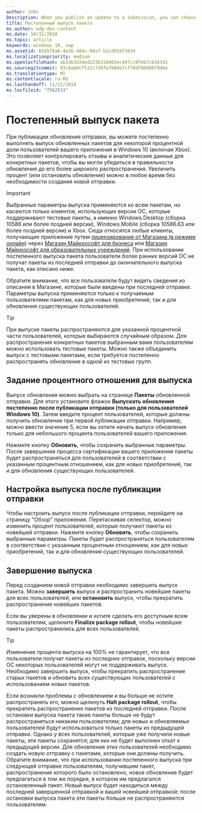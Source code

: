 ```yaml
---
author: JnHs
Description: When you publish an update to a submission, you can choose to gradually roll out the updated packages to a percentage of your app’s customers on Windows 10.
title: Постепенный выпуск пакета
ms.author: wdg-dev-content
ms.date: 10/31/2018
ms.topic: article
keywords: windows 10, uwp
ms.assetid: 65d578a6-4e26-484c-90af-b2cd916f3634
ms.localizationpriority: medium
ms.openlocfilehash: ab2db3d34ed223b318d65ec497cc0feb7cb16342
ms.sourcegitcommit: 93c0a60cf531c7d9fe7b00e7cf78df86906f9d6e
ms.translationtype: MT
ms.contentlocale: ru-RU
ms.lasthandoff: 11/21/2018
ms.locfileid: "7562533"
---
```

# <a name="gradual-package-rollout"></a>Постепенный выпуск пакета

При публикации обновления отправки, вы можете постепенно выполнять выпуск обновленных пакетов для некоторой процентной доли пользователей вашего приложения в Windows 10 (включая Xbox). Это позволяет контролировать отзывы и аналитические данные для конкретных пакетов, чтобы вы могли убедиться в правильности обновления до его более широкого распространения. Увеличить процент (или остановить обновление) можно в любое время без необходимости создания новой отправки. 

> [!IMPORTANT]
> Выбранные параметры выпуска применяются ко всем пакетам, но касаются только клиентов, использующих версии ОС, которые поддерживают тестовые пакеты, а именно Windows.Desktop (сборка 10586 или более поздней версии), Windows.Mobile (сборка 10586.63 или более поздней версии) и Xbox. Сюда относятся любые клиенты, получающие приложение путем [лицензирования от Магазина (в режиме онлайн)](organizational-licensing.md) через [Магазин Майкрософт для бизнеса](https://businessstore.microsoft.com/store) или [Магазин Майкрософт для образовательных учреждений](https://educationstore.microsoft.com/store). При использовании постепенного выпуска пакета пользователи более ранних версий ОС не получат пакеты из последней отправки до окончательного выпуска пакета, как описано ниже.

Обратите внимание, что все пользователи будут видеть сведения из описания в Магазине, которые были введены при последней отправке. Параметры выпуска применяются только к получаемым пользователями пакетам, как для новых приобретений, так и для обновления существующих пользователей.

> [!TIP]
> При выпуске пакеты распространяются для указанной процентной части пользователей, которые выбираются случайным образом. Для распространения конкретных пакетов выбранным вами пользователям можно использовать тестовые пакеты. Можно также объединить выпуск с тестовыми пакетами, если требуется постепенно распространять обновление в одной из тестовых групп.


## <a name="setting-the-rollout-percentage"></a>Задание процентного отношения для выпуска

Выпуск обновления можно выбрать на странице **Пакеты** обновленной отправки. Для этого установите флажок **Выпускать обновления постепенно после публикации отправки (только для пользователей Windows 10)**. Затем введите процент пользователей, которые должны получить обновление при первой публикации отправки. Например, можно ввести значение 5, если вы хотите начать выпуск обновления только для небольшого процента пользователей вашего приложения.

Нажмите кнопку **Обновить**, чтобы сохранить выбранные параметры. После завершения процесса сертификации вашего приложения пакеты будет распространяться для пользователей в соответствии с указанным процентным отношением, как для новых приобретений, так и для обновления существующих пользователей.


## <a name="adjusting-the-rollout-after-the-submission-is-published"></a>Настройка выпуска после публикации отправки

Чтобы настроить выпуск после публикации отправки, перейдите на страницу "Обзор" приложения. Перетаскивая селектор, можно изменить процент пользователей, которые получают пакеты из новейшей отправки. Нажмите кнопку **Обновить**, чтобы сохранить выбранные параметры. Пакеты будет распространяться пользователям в соответствии с указанным процентным отношением, как для новых приобретений, так и для обновления существующих пользователей.


## <a name="completing-the-rollout"></a>Завершение выпуска

Перед созданием новой отправки необходимо завершить выпуск пакета. Можно **завершить** выпуск и распространить новейшие пакеты для всех пользователей, или **остановить** выпуск, чтобы прекратить распространение новейших пакетов.

Если вы уверены в обновлении и хотите сделать его доступным всем пользователям, щелкните **Finalize package rollout**, чтобы новейшие пакеты распространялись для всех пользователей.

> [!TIP]
> Изменение процента выпуска на 100% не гарантирует, что все пользователи получат пакеты из последних отправок, поскольку версии ОС некоторых пользователей могут не поддерживать выпуск. Необходимо завершить выпуск, чтобы прекратить распространение старых пакетов и обновить всех существующих пользователей с использованием новых пакетов.

Если возникли проблемы с обновлением и вы больше не хотите распространять его, можно щелкнуть **Halt package rollout**, чтобы прекратить распространение пакетов из последней отправки. После остановки выпуска пакета такие пакеты больше не будут распространяться никаким пользователям; для новых и обновляемых пользователей будут использоваться только пакеты из предыдущей отправки. Однако у всех пользователей, которые уже получили новые пакеты, эти пакеты сохранятся; для них не будет выполнен откат к предыдущей версии. Для обновления этих пользователей необходимо создать новую отправку с пакетами, которые они должны получить. Обратите внимание, что при использовании постепенного выпуска при следующей отправке пользователям, получившим пакет, распространение которого было остановлено, новое обновление будет предлагаться в том же порядке, в котором им предлагался остановленный пакет. Новый выпуск будет находиться между последней завершенной отправкой и вашей новейшей отправкой; после остановки выпуска пакета эти пакеты больше не распространяются пользователям.
